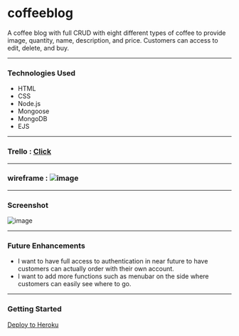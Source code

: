 # coffeeblog

A coffee blog with full CRUD with eight different types of coffee to provide image, quantity, name, description, and price. Customers can access to edit, delete, and buy.

---

### Technologies Used
 - HTML
 - CSS
 - Node.js
 - Mongoose
 - MongoDB
 - EJS

---

### Trello : [Click](https://trello.com/b/sNqMOu5b/coffee-blog) 

---

### wireframe : ![image](https://user-images.githubusercontent.com/104465292/170736632-c54016c8-9687-4876-a2d1-ed0f5a2064f4.png)

---

### Screenshot

![image](https://user-images.githubusercontent.com/104465292/171688230-0c20e066-511c-4441-b84a-8d796651d05b.png)

---

### Future Enhancements
 - I want to have full access to authentication in near future to have customers can actually order with their own account.
 - I want to add more functions such as menubar on the side where customers can easily see where to go.
 
 ---
 
 ### Getting Started
  [Deploy to Heroku](https://ryanbuckscoffee.herokuapp.com/)

